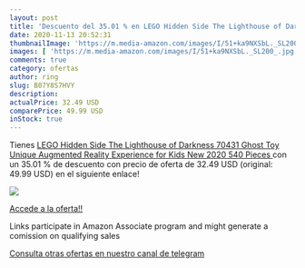 ```yaml
---
layout: post
title: 'Descuento del 35.01 % en LEGO Hidden Side The Lighthouse of Darkn'
date: 2020-11-13 20:52:31
thumbnailImage: 'https://m.media-amazon.com/images/I/51+ka9NXSbL._SL200_.jpg'
images: [ 'https://m.media-amazon.com/images/I/51+ka9NXSbL._SL200_.jpg' ]
comments: true
category: ofertas
author: ring
slug: B07Y8S7HVY
description:
actualPrice: 32.49 USD
comparePrice: 49.99 USD
inStock: true
---
```


Tienes [LEGO Hidden Side The Lighthouse of Darkness 70431 Ghost Toy  Unique Augmented Reality Experience for Kids  New 2020  540 Pieces ](https://www.amazon.com/dp/B07Y8S7HVY/?tag=tolees-20) con un 35.01 % de descuento con precio de oferta de 32.49 USD (original: 49.99 USD) en el siguiente enlace!

[![](https://m.media-amazon.com/images/I/51+ka9NXSbL._SL200_.jpg)](https://www.amazon.com/dp/B07Y8S7HVY/?tag=tolees-20)

[Accede a la oferta!!](https://www.amazon.com/dp/B07Y8S7HVY/?tag=tolees-20)

Links participate in Amazon Associate program and might generate a comission on qualifying sales

[Consulta otras ofertas en nuestro canal de telegram](https://t.me/s/ofertas25)
